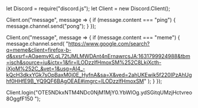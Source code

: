 let Discord = require("discord.js");
let Client = new Discord.Client();

Client.on("message", message => {
  if (message.content === "ping") {
    message.channel.send("pong");
  }
});

Client.on("message", message => {
  if (message.content === "meme") {
    message.channel.send(
      "https://www.google.com/search?q=meme&client=firefox-b-d&sxsrf=AOaemvKLqL72tJMLMWDAnt4nErnawrcsJA:1631799924988&tbm=isch&source=iu&ictx=1&fir=lLODzzlfHmoxSM%252C8LkjXcth-iXjoM%252C_&vet=1&usg=AI4_-kQcH3dkxYGk7sOpBaxM0j0E_HyfnA&sa=X&ved=2ahUKEwik5f220IPzAhUghf0HHfE9B_YQ9QF6BAgOEAE#imgrc=lLODzzlfHmoxSM"
    );
  }
});

Client.login("OTE5NDkxNTM4NDc0NjM1MjY0.YbWlOg.ydSGitqUMzjHctvreo8OggfF150 ");
